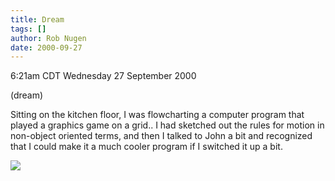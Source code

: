 ```yaml
---
title: Dream
tags: []
author: Rob Nugen
date: 2000-09-27
---
```


<title></title>
<p class=date>6:21am CDT Wednesday 27 September 2000
<p class=note>(dream)

<p class=dream>Sitting on the kitchen floor, I was flowcharting  a
computer program that played a graphics game on a grid..  I  had
sketched out the rules for motion in non-object oriented terms, and
then I talked to John a bit and recognized that I could make it a much
cooler program if I switched it up a bit.

<p><img src='/images/rob/wL-ROB.gif'>


